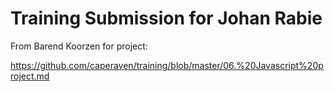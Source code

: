 # Training Submission for Johan Rabie

From Barend Koorzen for project: 

https://github.com/caperaven/training/blob/master/06.%20Javascript%20project.md
